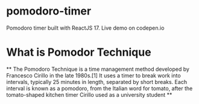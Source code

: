 # pomodoro-timer
Pomodoro timer built with ReactJS 17. Live demo on codepen.io

# What is Pomodor Technique
** The Pomodoro Technique is a time management method developed by Francesco Cirillo in the late 1980s.[1] It uses a timer to break work into intervals, typically 25 minutes in length, separated by short breaks. Each interval is known as a pomodoro, from the Italian word for tomato, after the tomato-shaped kitchen timer Cirillo used as a university student **
